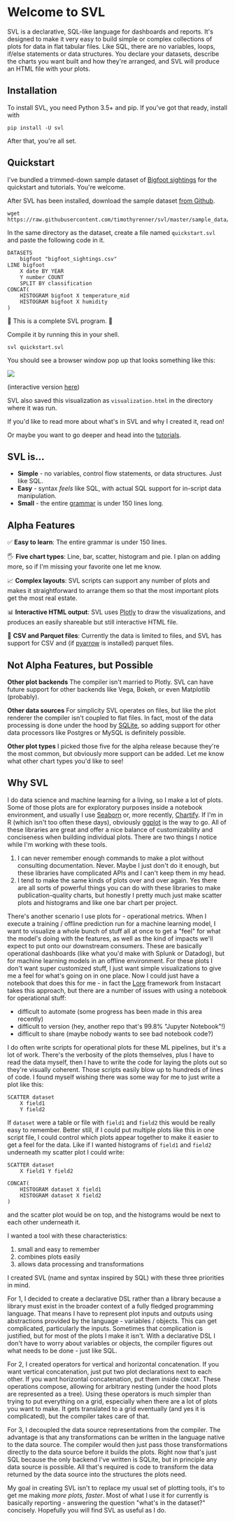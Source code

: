 # Welcome to SVL

SVL is a declarative, SQL-like language for dashboards and reports.
It's designed to make it very easy to build simple or complex collections of plots for data in flat tabular files.
Like SQL, there are no variables, loops, if/else statements or data structures.
You declare your datasets, describe the charts you want built and how they're arranged, and SVL will produce an HTML file with your plots.

## Installation

To install SVL, you need Python 3.5+ and pip.
If you've got that ready, install with

```
pip install -U svl
```

After that, you're all set.

## Quickstart

I've bundled a trimmed-down sample dataset of [Bigfoot sightings](https://data.world/timothyrenner/bfro-sightings-data) for the quickstart and tutorials.
You're welcome.

After SVL has been installed, download the sample dataset [from Github](https://github.com/timothyrenner/svl/blob/docs/sample_data/bigfoot_sightings.csv).

```
wget https://raw.githubusercontent.com/timothyrenner/svl/master/sample_data/bigfoot_sightings.csv
```

In the same directory as the dataset, create a file named `quickstart.svl` and paste the following code in it.

```
DATASETS
    bigfoot "bigfoot_sightings.csv"
LINE bigfoot
    X date BY YEAR
    Y number COUNT
    SPLIT BY classification
CONCAT(
    HISTOGRAM bigfoot X temperature_mid
    HISTOGRAM bigfoot X humidity
)
```

🎉 This is a complete SVL program. 🎉

Compile it by running this in your shell.

```
svl quickstart.svl
```

You should see a browser window pop up that looks something like this:

![](images/readme_example.png)

(interactive version [here](sample_visualizations/quickstart_example.html))

SVL also saved this visualization as `visualization.html` in the directory where it was run.

If you'd like to read more about what's in SVL and why I created it, read on!

Or maybe you want to go deeper and head into the [tutorials](tutorials/basic_svl.md).

## SVL is...

* **Simple** - no variables, control flow statements, or data structures. Just like SQL.
* **Easy** - syntax _feels_ like SQL, with actual SQL support for in-script data manipulation.
* **Small** - the entire [grammar](https://github.com/timothyrenner/svl/blob/master/resources/svl.lark) is under 150 lines long.

## Alpha Features

✅ **Easy to learn**: The entire grammar is under 150 lines.

🖐 **Five chart types**: Line, bar, scatter, histogram and pie. I plan on adding more, so if I'm missing your favorite one let me know.

📈 **Complex layouts**: SVL scripts can support any number of plots and makes it straightforward to arrange them so that the most important plots get the most real estate.

📊 **Interactive HTML output**: SVL uses [Plotly](https://plot.ly/javascript/) to draw the visualizations, and produces an easily shareable but still interactive HTML file.

📂 **CSV and Parquet files**: Currently the data is limited to files, and SVL has support for CSV and (if [pyarrow](https://arrow.apache.org/docs/python/) is installed) parquet files.

## Not Alpha Features, but Possible

**Other plot backends** The compiler isn't married to Plotly.
SVL can have future support for other backends like Vega, Bokeh, or even Matplotlib (probably).

**Other data sources** For simplicity SVL operates on files, but like the plot renderer the compiler isn't coupled to flat files.
In fact, most of the data processing is done under the hood by [SQLite](https://sqlite.org/index.html), so adding support for other data processors like Postgres or MySQL is definitely possible.

**Other plot types** I picked those five for the alpha release because they're the most common, but obviously more support can be added. Let me know what other chart types you'd like to see!

## Why SVL

I do data science and machine learning for a living, so I make a lot of plots.
Some of those plots are for exploratory purposes inside a notebook environment, and usually I use [Seaborn](https://seaborn.pydata.org/) or, more recently, [Chartify](https://github.com/spotify/chartify).
If I'm in R (which isn't too often these days), obviously [ggplot](https://ggplot2.tidyverse.org/) is the way to go.
All of these libraries are great and offer a nice balance of customizability and conciseness when building individual plots.
There are two things I notice while I'm working with these tools.

1. I can never remember enough commands to make a plot without consulting documentation. Never. Maybe I just don't do it enough, but these libraries have complicated APIs and I can't keep them in my head.
2. I tend to make the same kinds of plots over and over again. Yes there are all sorts of powerful things you can do with these libraries to make publication-quality charts, but honestly I pretty much just make scatter plots and histograms and like one bar chart per project.

There's another scenario I use plots for - operational metrics.
When I execute a training / offline prediction run for a machine learning model, I want to visualize a whole bunch of stuff all at once to get a "feel" for what the model's doing with the features, as well as the kind of impacts we'll expect to put onto our downstream consumers.
These are basically operational dashboards (like what you'd make with Splunk or Datadog), but for machine learning models in an offline environment.
For these plots I don't want super customized stuff, I just want simple visualizations to give me a feel for what's going on in one place.
Now I could just have a notebook that does this for me - in fact the [Lore](https://github.com/instacart/lore) framework from Instacart takes this approach, but there are a number of issues with using a notebook for operational stuff:

- difficult to automate (some progress has been made in this area recently)
- difficult to version (hey, another repo that's 99.8% "Jupyter Notebook"!)
- difficult to share (maybe nobody wants to see bad notebook code?)

I do often write scripts for operational plots for these ML pipelines, but it's a lot of work.
There's the verbosity of the plots themselves, plus I have to read the data myself, then I have to write the code for laying the plots out so they're visually coherent.
Those scripts easily blow up to hundreds of lines of code.
I found myself wishing there was some way for me to just write a plot like this:

```
SCATTER dataset
    X field1
    Y field2
```

If `dataset` were a table or file with `field1` and `field2` this would be really easy to remember.
Better still, if I could put multiple plots like this in one script file, I could control which plots appear together to make it easier to get a feel for the data.
Like if I wanted histograms of `field1` and `field2` underneath my scatter plot I could write:

```
SCATTER dataset
    X field1 Y field2

CONCAT(
    HISTOGRAM dataset X field1
    HISTOGRAM dataset X field2
)
```

and the scatter plot would be on top, and the histograms would be next to each other underneath it.

I wanted a tool with these characteristics:

1. small and easy to remember
2. combines plots easily
3. allows data processing and transformations

I created SVL (name and syntax inspired by SQL) with these three priorities in mind.

For 1, I decided to create a declarative DSL rather than a library because a library must exist in the broader context of a fully fledged programming language.
That means I have to represent plot inputs and outputs using abstractions provided by the language - variables / objects.
This can get complicated, particularly the inputs.
Sometimes that complication is justified, but for most of the plots I make it isn't.
With a declarative DSL I don't have to worry about variables or objects, the compiler figures out what needs to be done - just like SQL.

For 2, I created operators for vertical and horizontal concatenation.
If you want vertical concatenation, just put two plot declarations next to each other.
If you want horizontal concatenation, put them inside `CONCAT`.
These operations compose, allowing for arbitrary nesting (under the hood plots are represented as a tree).
Using these operators is much simpler than trying to put everything on a grid, especially when there are a lot of plots you want to make.
It gets translated to a grid eventually (and yes it is complicated), but the compiler takes care of that.

For 3, I decoupled the data source representations from the compiler.
The advantage is that any transformations can be written in the language native to the data source.
The compiler would then just pass those transformations directly to the data source before it builds the plots.
Right now that's just SQL because the only backend I've written is SQLite, but in principle any data source is possible.
All that's required is code to transform the data returned by the data source into the structures the plots need.

My goal in creating SVL isn't to replace my usual set of plotting tools, it's to get me making _more plots, faster_.
Most of what I use it for currently is basically reporting - answering the question "what's in the dataset?" concisely.
Hopefully you will find SVL as useful as I do.

